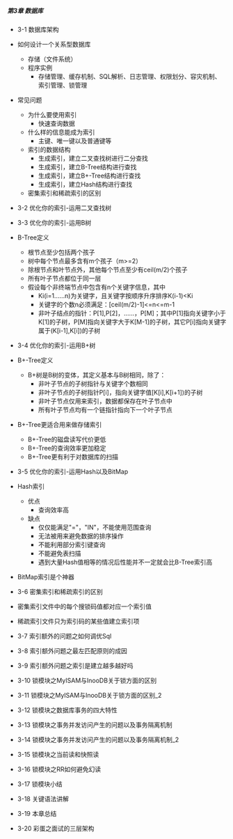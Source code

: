 ##### 第3章 数据库

-  3-1 数据库架构
  - 如何设计一个关系型数据库
    - 存储（文件系统）
    - 程序实例
      - 存储管理、缓存机制、SQL解析、日志管理、权限划分、容灾机制、索引管理、锁管理
  - 常见问题
    - 为什么要使用索引
      - 快速查询数据
    - 什么样的信息能成为索引
      - 主键、唯一键以及普通键等
    - 索引的数据结构
      - 生成索引，建立二叉查找树进行二分查找
      - 生成索引，建立B-Tree结构进行查找
      - 生成索引，建立B+-Tree结构进行查找
      - 生成索引，建立Hash结构进行查找
    - 密集索引和稀疏索引的区别
-  3-2 优化你的索引-运用二叉查找树
-  3-3 优化你的索引-运用B树
  - B-Tree定义
    - 根节点至少包括两个孩子
    - 树中每个节点最多含有m个孩子（m>=2）
    - 除根节点和叶节点外，其他每个节点至少有ceil(m/2)个孩子
    - 所有叶子节点都位于同一层
    - 假设每个非终端节点中包含有n个关键字信息，其中
      - Ki(i=1……n)为关键字，且关键字按顺序升序排序K(i-1)<Ki
      - 关键字的个数n必须满足：[ceil(m/2)-1]<=n<=m-1
      - 非叶子结点的指针：P[1],P[2]，……，P[M]；其中P[1]指向关键字小于K[1]的子树，P[M]指向关键字大于K[M-1]的子树，其它P[i]指向关键字属于(K[i-1],K[i])的子树
-  3-4 优化你的索引-运用B+树
  - B+-Tree定义
    - B+树是B树的变体，其定义基本与B树相同，除了：
      - 非叶子节点的子树指针与关键字个数相同
      - 非叶子节点的子树指针P[i]，指向关键字值[K[i],K[i+1])的子树
      - 非叶子节点仅用来索引，数据都保存在叶子节点中
      - 所有叶子节点均有一个链指针指向下一个叶子节点
  - B+-Tree更适合用来做存储索引
    - B+-Tree的磁盘读写代价更低
    - B+-Tree的查询效率更加稳定
    - B+-Tree更有利于对数据库的扫描
-  3-5 优化你的索引-运用Hash以及BitMap
  - Hash索引
    - 优点
      - 查询效率高
    - 缺点
      - 仅仅能满足"="，"IN"，不能使用范围查询
      - 无法被用来避免数据的排序操作
      - 不能利用部分索引键查询
      - 不能避免表扫描
      - 遇到大量Hash值相等的情况后性能并不一定就会比B-Tree索引高
  - BitMap索引是个神器  
-  3-6 密集索引和稀疏索引的区别
  - 密集索引文件中的每个搜锁码值都对应一个索引值
  - 稀疏索引文件只为索引码的某些值建立索引项

-  3-7 索引额外的问题之如何调优Sql
-  3-8 索引额外问题之最左匹配原则的成因
-  3-9 索引额外问题之索引是建立越多越好吗
-  3-10 锁模块之MyISAM与InooDB关于锁方面的区别
-  3-11 锁模块之MyISAM与InooDB关于锁方面的区别_2
-  3-12 锁模块之数据库事务的四大特性
-  3-13 锁模块之事务并发访问产生的问题以及事务隔离机制
-  3-14 锁模块之事务并发访问产生的问题以及事务隔离机制_2
-  3-15 锁模块之当前读和快照读
-  3-16 锁模块之RR如何避免幻读
-  3-17 锁模块小结
-  3-18 关键语法讲解
-  3-19 本章总结
-  3-20 彩蛋之面试的三层架构